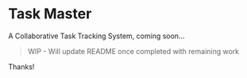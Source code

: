 # Task Master
A Collaborative Task Tracking System, coming soon...

> WIP -
Will update README once completed with remaining work

Thanks!
